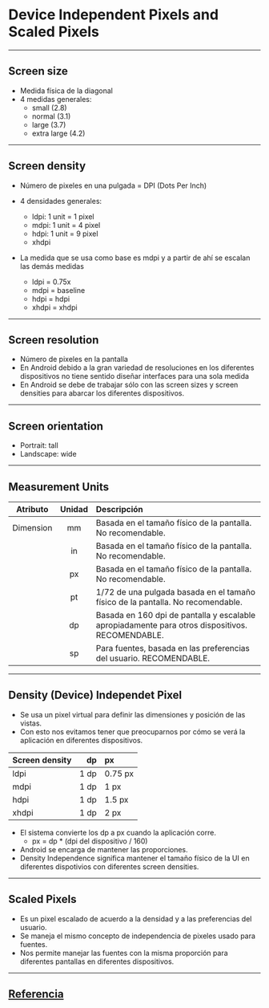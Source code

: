 **Device Independent Pixels and Scaled Pixels**
===================

----------
Screen size
--------------

 - Medida física de la diagonal
 - 4 medidas generales: 
	 - small (2.8)
	 - normal (3.1)
	 - large (3.7)
	 - extra large (4.2)


----------
Screen density
-----------------
- Número de pixeles en una pulgada = DPI (Dots Per Inch)
- 4 densidades generales:
	- ldpi: 1 unit = 1 pixel
	- mdpi: 1 unit = 4 pixel
	- hdpi: 1 unit = 9 pixel
	- xhdpi

- La medida que se usa como base es mdpi y a partir de ahí se escalan las demás medidas
	- ldpi = 0.75x
	- mdpi = baseline
	- hdpi = hdpi
	- xhdpi = xhdpi

-------------------
Screen resolution
---------------------

- Número de pixeles en la pantalla
- En Android debido a la gran variedad de resoluciones en los diferentes dispositivos no tiene sentido diseñar interfaces para una sola medida
- En Android se debe de trabajar sólo con las screen sizes y screen densities para abarcar los diferentes dispositivos. 

---------------------------
Screen orientation
----------------------

- Portrait: tall
- Landscape: wide

-------------------
Measurement Units
-----------------------

| Atributo | Unidad | Descripción|
| :-------: | :----: | :--- |
| Dimension| mm    |  Basada en el tamaño físico de la pantalla. No recomendable.|
| | in   | Basada en el tamaño físico de la pantalla. No recomendable. |
| | px    | Basada en el tamaño físico de la pantalla. No recomendable. |
| | pt| 1/72 de una pulgada basada en el tamaño físico de la pantalla. No recomendable. |
| | dp| Basada en 160 dpi de pantalla y escalable apropiadamente para otros dispositivos. RECOMENDABLE.|
| | sp| Para fuentes, basada en las preferencias del usuario. RECOMENDABLE.|


--------------------
Density (Device) Independet Pixel
-----------------------------------------

- Se usa un pixel virtual para definir las dimensiones y posición de las vistas.
- Con esto nos evitamos tener que preocuparnos por cómo se verá la aplicación en diferentes dispositivos.

| Screen density | dp | px|
| :------- | ----: | :--- |
| ldpi| 1 dp	|  0.75 px    |
| mdpi| 1 dp   |  1 px|
| hdpi| 1 dp   |  1.5 px|
| xhdpi| 1 dp   |  2 px|


- El sistema convierte los dp a px cuando la aplicación corre.
	- px = dp * (dpi del dispositivo / 160)
- Android se encarga de mantener las proporciones.
- Density Independence significa mantener el tamaño físico de la UI en diferentes dispotivios con diferentes screen densities.

------------------------------
Scaled Pixels
----------------
- Es un pixel escalado de acuerdo a la densidad y a las preferencias del usuario.
- Se maneja el mismo concepto de independencia de pixeles usado para fuentes.
- Nos permite manejar las fuentes con la misma proporción para diferentes pantallas en diferentes dispositivos.

------
[Referencia](https://www.youtube.com/watch?v=gd_7wKZiuW0&index=35&list=PLonJJ3BVjZW6hYgvtkaWvwAVvOFB7fkLa)
--------------
